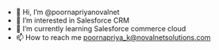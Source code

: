 - 👋 Hi, I’m @poornapriyanovalnet
- 👀 I’m interested in Salesforce CRM
- 🌱 I’m currently learning Salesforce commerce cloud
- 📫 How to reach me poornapriya_k@novalnetsolutions.com

<!---
poornapriyanovalnet/poornapriyanovalnet is a ✨ special ✨ repository because its `README.md` (this file) appears on your GitHub profile.
You can click the Preview link to take a look at your changes.
--->

